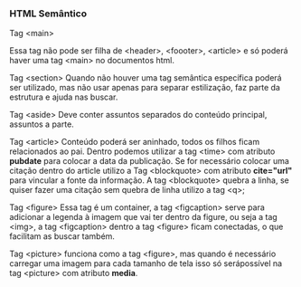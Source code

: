 ### HTML Semântico

Tag &lt;main>

Essa tag não pode ser filha de &lt;header>, &lt;foooter>, &lt;article> e só poderá haver uma tag &lt;main> no documentos html.

Tag &lt;section>
Quando não houver uma tag semântica específica poderá ser utilizado, mas não usar apenas para separar estilização, faz parte da estrutura e ajuda nas buscar.

Tag &lt;aside>
Deve conter assuntos separados do conteúdo principal, assuntos a parte.

Tag &lt;article>
Conteúdo poderá ser aninhado, todos os filhos ficam relacionados ao pai. Dentro podemos utilizar a tag &lt;time> com atributo **pubdate** para colocar a data da publicação.
Se for necessário colocar uma citação dentro do article utilizo a Tag &lt;blockquote> com atributo **cite="url"** para vincular a fonte da informação. A tag &lt;blockquote> quebra a linha, se quiser fazer uma citação sem quebra de linha utilizo a tag &lt;q>;

Tag &lt;figure>
Essa tag é um container, a tag &lt;figcaption> serve para adicionar a legenda à imagem que vai ter dentro da figure, ou seja a tag &lt;img>, a tag &lt;figcaption> dentro a tag &lt;figure> ficam conectadas, o que facilitam as buscar também.

Tag &lt;picture> funciona como a tag &lt;figure>, mas quando é necessário carregar uma imagem para cada tamanho de tela isso só serápossível na tag &lt;picture> com atributo **media**.